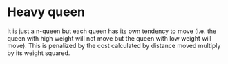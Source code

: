 # Heavy queen

It is just a n-queen but each queen has its own tendency to move (i.e. the queen with high weight will not move but the queen with low weight will move).
This is penalized by the cost calculated by distance moved multiply by its weight squared.
